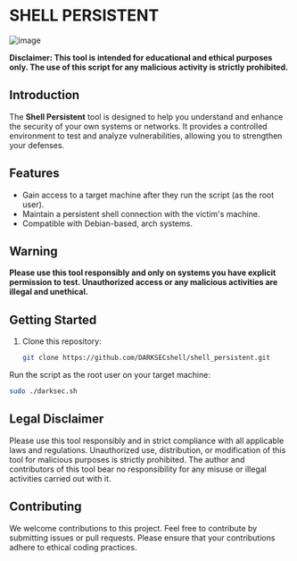 # SHELL PERSISTENT

![image](https://github.com/user-attachments/assets/0fbf4e98-d8e8-4752-83df-a75d9db719f7)


**Disclaimer: This tool is intended for educational and ethical purposes only. The use of this script for any malicious activity is strictly prohibited.**

## Introduction

The **Shell Persistent** tool is designed to help you understand and enhance the security of your own systems or networks. It provides a controlled environment to test and analyze vulnerabilities, allowing you to strengthen your defenses.

## Features

- Gain access to a target machine after they run the script (as the root user).
- Maintain a persistent shell connection with the victim's machine.
- Compatible with Debian-based, arch systems.

## Warning

**Please use this tool responsibly and only on systems you have explicit permission to test. Unauthorized access or any malicious activities are illegal and unethical.**

## Getting Started

1. Clone this repository:

   ```bash
   git clone https://github.com/DARKSECshell/shell_persistent.git

Run the script as the root user on your target machine:
   
   ```bash
 sudo ./darksec.sh
```

## Legal Disclaimer

Please use this tool responsibly and in strict compliance with all applicable laws and regulations. Unauthorized use, distribution, or modification of this tool for malicious purposes is strictly prohibited. The author and contributors of this tool bear no responsibility for any misuse or illegal activities carried out with it.

## Contributing

We welcome contributions to this project. Feel free to contribute by submitting issues or pull requests. Please ensure that your contributions adhere to ethical coding practices.
